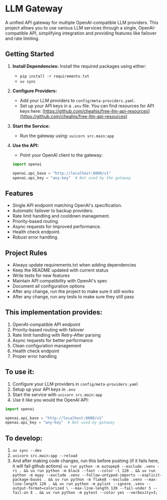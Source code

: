 # LLM Gateway

A unified API gateway for multiple OpenAI-compatible LLM providers. This project allows you to use various LLM services through a single, OpenAI-compatible API, simplifying integration and providing features like failover and rate limiting.

## Getting Started

1. **Install Dependencies:** Install the required packages using either:
    - `pip install -r requirements.txt`
    - `uv sync`

2. **Configure Providers:**
    -  Add your LLM providers to `config/meta-providers.yaml`.
    -  Set up your API keys in a `.env` file.  You can find resources for API keys here: [https://github.com/cheahjs/free-llm-api-resources](https://github.com/cheahjs/free-llm-api-resources)

3. **Start the Service:**
    - Run the gateway using: `uvicorn src.main:app`

4. **Use the API:**
   -  Point your OpenAI client to the gateway:
    ```python
    import openai

    openai.api_base = "http://localhost:8000/v1"
    openai.api_key = "any-key"  # Not used by the gateway
    ```

## Features

- Single API endpoint matching OpenAI's specification.
- Automatic failover to backup providers.
- Rate limit handling and cooldown management.
- Priority-based routing.
- Async requests for improved performance.
- Health check endpoint.
- Robust error handling.

## **Project Rules**

- Always update requirements.txt when adding dependencies
- Keep the README updated with current status
- Write tests for new features
- Maintain API compatibility with OpenAI's spec
- Document all configuration options
- After any change, run the project to make sure it still works
- After any change, run any tests to make sure they still pass

## This implementation provides:

1. OpenAI-compatible API endpoint
2. Priority-based routing with failover
3. Rate limit handling with Retry-After parsing
4. Async requests for better performance
5. Clean configuration management
6. Health check endpoint
7. Proper error handling

## To use it:

1. Configure your LLM providers in `config/meta-providers.yaml`
2. Setup up your API keys in `.env`
3. Start the service with `uvicorn src.main:app`
4. Use it like you would the OpenAI API:

```python
import openai

openai.api_base = "http://localhost:8000/v1"
openai.api_key = "any-key"  # Not used by gateway
```

## To develop:

1. `uv sync --dev`
2. `uvicorn src.main:app --reload`
3. And after making code changes, run this before pushing (if it fails here, it will fail github actions) `uv run python -m autopep8 --exclude .venv -ri . && uv run python -m black --fast --color -l 120 . && uv run python -m mypy --exclude .venv --follow-untyped-imports --explicit-package-bases . && uv run python -m flake8 --exclude .venv --max-line-length 120 . && uv run python -m pylint --ignore .venv --output-format=colorized \
          --max-line-length 120 --fail-under 5 --fail-on E . && uv run python -m pytest --color yes --verbosity=3;`
